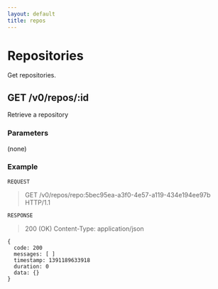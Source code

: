```yaml
---
layout: default
title: repos
---
```


# Repositories
Get repositories.

## GET /v0/repos/:id
Retrieve a repository

### Parameters
(none)

### Example

`REQUEST`
> GET /v0/repos/repo:5bec95ea-a3f0-4e57-a119-434e194ee97b HTTP/1.1

`RESPONSE`
> 200 (OK)
> Content-Type: application/json

````
{
  code: 200
  messages: [ ]
  timestamp: 1391189633918
  duration: 0
  data: {}
}
````